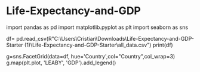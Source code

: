 # Life-Expectancy-and-GDP

import pandas as pd
import matplotlib.pyplot as plt
import seaborn as sns

df= pd.read_csv(R"C:\Users\Cristian\Downloads\Life-Expectancy-and-GDP-Starter (1)\Life-Expectancy-and-GDP-Starter\all_data.csv")
print(df)

g=sns.FacetGrid(data=df, hue='Country',col="Country",col_wrap=3)
g.map(plt.plot, 'LEABY', 'GDP').add_legend()
